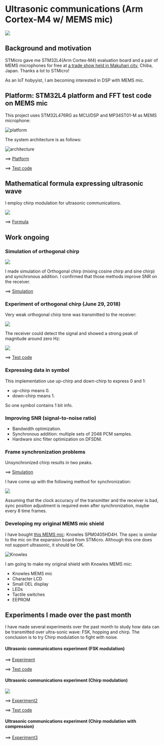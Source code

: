 # Ultrasonic communications (Arm Cortex-M4 w/ MEMS mic)

![](./doc/orthogonal_upchirp.jpg)

## Background and motivation

STMicro gave me STM32L4(Arm Cortex-M4) evaluation board and a pair of MEMS microphones for free at [a trade show held in Makuhari city](https://www.st.com/content/st_com/en/about/events/events.html/techno-frontier-2018.html), Chiba, Japan. Thanks a lot to STMicro!

As an IoT hobyyist, I am becoming interested in DSP with MEMS mic.

## Platform: STM32L4 platform and FFT test code on MEMS mic

This project uses STM32L476RG as MCU/DSP and MP34ST01-M as MEMS microphone:

![platform](./doc/MEMSMIC_expansion_board.jpg)

The system architecture is as follows:

![architecture](https://docs.google.com/drawings/d/e/2PACX-1vR1KKp2QeL_SmrnUsTl5zcwddQToPJmnSBHFnxiw78y3_3mjA7EzNl2iNcUA5aOW_jRAQapTNji-eJ7/pub?w=2268&h=567)

==> [Platform](PLATFORM.md)

==> [Test code](./experiments/basic)

## Mathematical formula expressing ultrasonic wave

I employ chirp modulation for ultrasonic communications.

![](./doc/formula.jpg)

==> [Formula](./misc/Formula.ipynb)

## Work ongoing

### Simulation of orthogonal chirp

![](./doc/formula_orthogonal_chirp.jpg)

I made simulation of Orthogonal chirp (mixing cosine chirp and sine chirp) and synchronous addition. I confirmed that those methods improve SNR on the receiver.

==> [Simulation](./simulation/OrthogonalChirp.ipynb)

### Experiment of orthogonal chirp (June 29, 2018)

Very weak orthogonal chirp tone was transmitted to the receiver:

![](./doc/experiment.jpg)

The receiver could detect the signal and showed a strong peak of magnitude around zero Hz:

![](./doc/Experiment_orthogonal_upchirp_upchirp.jpg)

==> [Test code](./synchronization)

### Expressing data in symbol

This implementation use up-chirp and down-chirp to express 0 and 1:

- up-chirp means 0.
- down-chirp means 1.

So one symbol contains 1 bit info.

### Improving SNR (signal-to-noise ratio)

- Bandwidth optimization.
- Synchronous addition: multiple sets of 2048 PCM samples.
- Hardware sinc filter optimization on DFSDM.

### Frame synchronization problems

Unsynchronized chirp results in two peaks.

==> [Simulation](./simulation/ChirpSynchronization.ipynb)

I have come up with the following method for synchronization:

![](https://docs.google.com/drawings/d/e/2PACX-1vT9da0oKUWgUHHTmYUO8Y0Rix6ORT5aeQxAz8Ihjoxc4vWMvFLudPTet1UHLMConm5RDk9kFaXTXnj8/pub?w=960&h=720)

Assuming that the clock accuracy of the transmitter and the receiver is bad, sync position adjustment is required even after synchronization, maybe every 8 time frames.

### Developing my original MEMS mic shield

I have bought [this MEMS mic](http://akizukidenshi.com/catalog/g/gM-05577/): Knowles SPM0405HD4H. The spec is similar to the mic on the expansion board from STMicro. Although this one does not support ultrasonic, it should be OK.

![Knowles](./doc/Knowles.jpg)

I am going to make my original shield with Knowles MEMS mic:

- Knowles MEMS mic
- Character LCD
- Small OEL display
- LEDs
- Tactile switches
- EEPROM

## Experiments I made over the past month

I have made several experiments over the past month to study how data can be transmitted over ultra-sonic wave: FSK, hopping and chirp. The conclusion is to try Chirp modulation to fight with noise.

#### Ultrasonic communications experiment (FSK modulation)

==> [Experiment](./experiments/EXPERIMENT.md)

==> [Test code](./experiments/ultracom)

#### Ultrasonic communications experiment (Chirp modulation)

![](./doc/Simulation_upchirp_upchirp.jpg)

==> [Experiment2](./experiments/EXPERIMENT2.md)

==> [Test code](./experiments/chirp)

#### Ultrasonic communications experiment (Chirp modulation with compression)

==> [Experiment3](./experiments/EXPERIMENT3.md)
